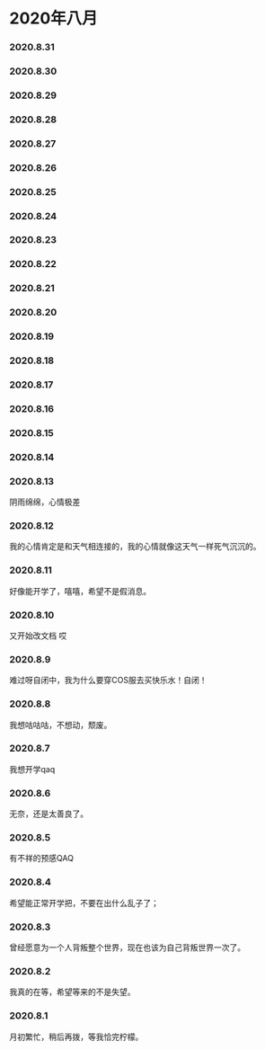 # 2020年八月
### 2020.8.31
### 2020.8.30
### 2020.8.29
### 2020.8.28
### 2020.8.27
### 2020.8.26
### 2020.8.25
### 2020.8.24
### 2020.8.23
### 2020.8.22
### 2020.8.21
### 2020.8.20
### 2020.8.19
### 2020.8.18
### 2020.8.17
### 2020.8.16
### 2020.8.15
### 2020.8.14
### 2020.8.13
阴雨绵绵，心情极差
### 2020.8.12
我的心情肯定是和天气相连接的，我的心情就像这天气一样死气沉沉的。
### 2020.8.11
好像能开学了，嘻嘻，希望不是假消息。
### 2020.8.10
又开始改文档 哎
### 2020.8.9
难过呀自闭中，我为什么要穿COS服去买快乐水！自闭！
### 2020.8.8
我想咕咕咕，不想动，颓废。
### 2020.8.7
我想开学qaq
### 2020.8.6
无奈，还是太善良了。
### 2020.8.5
有不祥的预感QAQ
### 2020.8.4
希望能正常开学把，不要在出什么乱子了；
### 2020.8.3
曾经愿意为一个人背叛整个世界，现在也该为自己背叛世界一次了。
### 2020.8.2
我真的在等，希望等来的不是失望。
### 2020.8.1
月初繁忙，稍后再拨，等我恰完柠檬。
